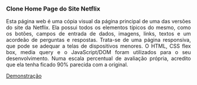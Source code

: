 ### Clone Home Page do Site Netflix

<p align="justify">
Esta página web é uma cópia visual da página principal de uma das versões do site da Netflix. Ela possui todos os elementos típicos do mesmo, como os botões, campos de entrada de dados, imagens, links, textos e um acordeão de perguntas e respostas. Trata-se de uma página responsiva, que pode se adequar a telas de dispositivos menores. O HTML, CSS flex box, media query e o JavaScript/DOM foram utilizados para o seu desenvolvimento. Numa escala percentual de avaliação própria, acredito que ela tenha ficado 90% parecida com a original.
</p>

<a href="https://mayconfranca.github.io/clone-home-page-do-site-netflix/">Demonstração</a>
